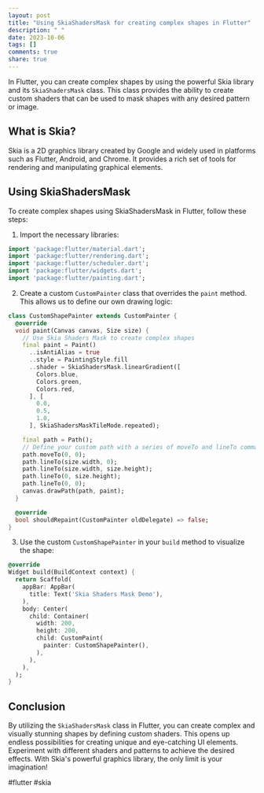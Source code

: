 ```yaml
---
layout: post
title: "Using SkiaShadersMask for creating complex shapes in Flutter"
description: " "
date: 2023-10-06
tags: []
comments: true
share: true
---
```


In Flutter, you can create complex shapes by using the powerful Skia library and its `SkiaShadersMask` class. This class provides the ability to create custom shaders that can be used to mask shapes with any desired pattern or image.

## What is Skia?

Skia is a 2D graphics library created by Google and widely used in platforms such as Flutter, Android, and Chrome. It provides a rich set of tools for rendering and manipulating graphical elements.

## Using SkiaShadersMask

To create complex shapes using SkiaShadersMask in Flutter, follow these steps:

1. Import the necessary libraries:
```dart
import 'package:flutter/material.dart';
import 'package:flutter/rendering.dart';
import 'package:flutter/scheduler.dart';
import 'package:flutter/widgets.dart';
import 'package:flutter/painting.dart';
```

2. Create a custom `CustomPainter` class that overrides the `paint` method. This allows us to define our own drawing logic:
```dart
class CustomShapePainter extends CustomPainter {
  @override
  void paint(Canvas canvas, Size size) {
    // Use Skia Shaders Mask to create complex shapes
    final paint = Paint()
      ..isAntiAlias = true
      ..style = PaintingStyle.fill
      ..shader = SkiaShadersMask.linearGradient([
        Colors.blue,
        Colors.green,
        Colors.red,
      ], [
        0.0,
        0.5,
        1.0,
      ], SkiaShadersMaskTileMode.repeated);

    final path = Path(); 
    // Define your custom path with a series of moveTo and lineTo commands
    path.moveTo(0, 0);
    path.lineTo(size.width, 0);
    path.lineTo(size.width, size.height);
    path.lineTo(0, size.height);
    path.lineTo(0, 0);
    canvas.drawPath(path, paint);
  }

  @override
  bool shouldRepaint(CustomPainter oldDelegate) => false;
}
```

3. Use the custom `CustomShapePainter` in your `build` method to visualize the shape:
```dart
@override
Widget build(BuildContext context) {
  return Scaffold(
    appBar: AppBar(
      title: Text('Skia Shaders Mask Demo'),
    ),
    body: Center(
      child: Container(
        width: 200,
        height: 200,
        child: CustomPaint(
          painter: CustomShapePainter(),
        ),
      ),
    ),
  );
}
```

## Conclusion

By utilizing the `SkiaShadersMask` class in Flutter, you can create complex and visually stunning shapes by defining custom shaders. This opens up endless possibilities for creating unique and eye-catching UI elements. Experiment with different shaders and patterns to achieve the desired effects. With Skia's powerful graphics library, the only limit is your imagination!

#flutter #skia